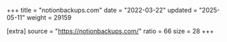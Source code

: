 +++
title = "notionbackups.com"
date = "2022-03-22"
updated = "2025-05-11"
weight = 29159

[extra]
source = "https://notionbackups.com/"
ratio = 66
size = 28
+++
